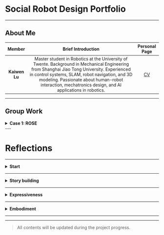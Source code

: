 
# Social Robot Design Portfolio

---

## About Me

| Member | Brief Introduction | Personal Page |  
|:------:|:----------:|:------------------:|
| **Kaiwen Lu** | Master student in Robotics at the University of Twente. Background in Mechanical Engineering from Shanghai Jiao Tong University. Experienced in control systems, SLAM, robot navigation, and 3D modeling. Passionate about human-robot interaction, mechatronics design, and AI applications in robotics.  | [CV](./Kaiwen_Lu_CV.md)  |

---

## Group Work

<details>
<summary><strong> Case 1: ROSE </strong></summary>

### Case Description
ROSE (Robot Operating System Environment) is a social robot development platform based on ROS, often using the TIAGo robot manufactured by PAL Robotics as its hardware foundation. TIAGo is a multifunctional robot that integrates a mobile base, robotic arm, elevating torso, and a variety of sensors (such as lidar, RGB-D cameras, etc.), and is widely used in research, education, and human-robot interaction fields. 

#### Existed Functions and Scenario Analysis
##### Stories/narratives in media and project data & Currently developed scenarios
Narratives/themes identified: 

(1) Intentional vs Unintentional Obstruction: A recurring narrative involves distinguishing between human behaviors that are socially intentional (e.g., trying to engage with the robot) vs unintentional (e.g., unaware obstruction).

(2) Navigation in constrained environments: Especially in healthcare settings like hospital corridors, robots face complex human-robot interaction scenarios.

(3) Social cues as interaction triggers: Stories often revolve around the robot interpreting gaze, movement hesitation, and posture as signals of human intent

Application Scenarios

(1) Logistics: ROSE delivering samples or items in hospital environments while interacting with or avoiding people.

(2) Companionship/personal assistance: Visitors engaging intentionally with the robot out of curiosity or for help.

(3) Health/nutrition advice: Potential future use cases hinted through the broader categories in the tool list.
#### Our case
Our case is to apply the ROSE robot in elderly care to accomplish three applications. These three applications are respectively: helping the elderly obtain things that are difficult to get; Keep the living environment clean and tidy. And also assist the elderly in conducting self-assessment of their own health status: such as measuring blood pressure every morning, conducting urine tests, and other behaviors.

### Selection of Useful Design Tools
#### Senario Analysis
References:

(1) Through the dual-track deduction of the best scenario and the worst scenario, break through the linear prediction model, and systematically simulate the development paths of positive and negative extremes that deviate from the long-term trend; (2) Based on the dynamic correlation analysis between key influencing factors and the goals, guide participants to independently develop differentiated future scenarios and form strategic predictions covering the possibility spectrum; (3) Taking the preset scenarios as the creative anchor points, drive participants to transform abstract variables into specific action strategies, achieving decision support from risk contingency plans to opportunity capture. This method effectively balances the rigor and innovative tension of strategic planning by structuring the imaginative space. [Busse T, Kernebeck S, Nef L, Rebacz P, Kickbusch I, Ehlers J
Views on Using Social Robots in Professional Caregiving: Content Analysis of a Scenario Method Workshop
J Med Internet Res 2021;23(11):e20046](https://www.jmir.org/2021/11/e20046/)

#### Story Boarding
References:

Through a case of medical caring team with patients, doctors and robots, we are informed that: Through the visual narrative framework, the multiple perspectives of caregivers, patients and medical staff are integrated to transform abstract needs into concrete scenarios (such as daily auxiliary scenarios), revealing the potential paths of technological intervention. The core significance lies in breaking through the limitations of traditional demand research, using co-created storyboards to stimulate participants' imagination of robot application scenarios, simultaneously capturing functional requirements and humanistic care demands, providing a decision-making basis that takes into account both practicality and emotional adaptability for technical design, and ultimately achieving a precise connection between technological innovation and real user needs. [B. Sienkiewicz, Z. Radosz-Knawa and B. Indurkhya, "A participatory design approach to using social robots for elderly care*," 2024 IEEE International Conference on Advanced Robotics and Its Social Impacts (ARSO), Hong Kong, 2024, pp. 194-199, doi: 10.1109/ARSO60199.2024.10557812.](https://ieeexplore.ieee.org/abstract/document/10557812)


#### Wizard of Oz
References:

Wizard of Oz, through the design of restricted perception experiments, simulates the perception and behavioral limitations in the real interaction scenarios of robots, enabling human experts (" guides ") to dynamically generate interaction strategies based only on the limited information available to robots. By limiting the perception range of the guide (aligning with the sensor capabilities of the robot), the non-portability of the strategy caused by the "omniscient perspective" of human experts in traditional methods is avoided, and the adaptability of the strategy to the actual capabilities of the robot is improved. The interaction behavior data collected under restricted conditions can be directly transformed into the autonomous control logic of the robot, reducing the "reality gap" in the subsequent algorithm development. [P. Sequeira et al., "Discovering social interaction strategies for robots from restricted-perception Wizard-of-Oz studies," 2016 11th ACM/IEEE International Conference on Human-Robot Interaction (HRI), Christchurch, New Zealand, 2016, pp. 197-204, doi: 10.1109/HRI.2016.7451752.](https://ieeexplore.ieee.org/abstract/document/7451752)







#### Lego Series


### Senarios
For the interaction between users and robots to be appropriate and sustainable, it is necessary to reduce the influence of uncertainty and negative emotions. Therefore, in addition to the robot's own understanding ability of semantics, it is also necessary to consider different scenarios where users have varying levels of trust in the robot.
[Miller Linda , Kraus Johannes , Babel Franziska , Baumann Martin, "More Than a Feeling—Interrelation of Trust Layers in Human-Robot Interaction and the Role of User Dispositions and State Anxiety," 2021 Vol12 Frontiers in Psychology, doi:10.3389/fpsyg.2021.592711](https://www.frontiersin.org/journals/psychology/articles/10.3389/fpsyg.2021.592711
)
#### Low user trust/low robot understanding:
70-year-old Bob was influenced by science fiction movies and believed that robots were villains who would rule the earth, so he did not trust and was afraid of robots.
Bob felt uncomfortable in his heart and sat on the sofa, holding his chest and breathing, but did not speak. The robot could not recognize the meaning of Bob's subtle movements and thought that Bob was dancing, and began to ask Bob if he needed to play music to accompany him.
Bob said sarcastically, "You are so smart", and the robot responded, "Thank you for the compliment, I will continue to work hard"

Problems with this scenario response:
The robot lacks "micro-movement" and "micro-expression" recognition, cannot understand the intention represented by human movements, lacks a model for emotional context analysis, and cannot recognize the emotions expressed by humans through voice intonation.

#### High user trust/low robot understanding:
One early morning, Grandma Zhang, as usual, used the ROSE robot for a health checkup. She voluntarily put the blood pressure monitor on her arm and said, "Little R (the robot's nickname), measure my blood pressure for me." The robot detected Grandma Zhang's action of holding the blood pressure monitor through the camera but mistakenly confused it with her daily action of "holding a water cup" (Note: The blood pressure monitor and water cup have similar shapes), and thus responded, "Sure, I'm pouring water for you." It then moved its mechanical arm to try to take the blood pressure monitor. 
Grandma Zhang was taken aback for a moment and explained with a smile, "It's not a water cup, it's for measuring blood pressure!" The robot received the keyword "blood pressure" and triggered the preset process, but failed to correctly associate it with the current situation (the arm was already wearing a blood pressure monitor). Instead, it broadcasted the blood pressure history data from last week: "Your average blood pressure last week was 125/80 mmHg." Meanwhile, the mechanical arm was still trying to grasp the blood pressure monitor, causing it to fall off. 
Grandma Zhang wasn't angry. Instead, she patiently repeated, "Little R, you haven't measured it today. You need to measure the new one first." The robot recognized the keyword "measure" again and started the default "environmental detection" mode. It scanned the room with a laser radar and reported, "The current room temperature is 26 degrees Celsius and the air quality is good." Grandma Zhang shook her head helplessly and measured her blood pressure manually. She comforted the robot, "It's okay. Try again tomorrow. You'll get it after a few more times."

Problems with this scenario response:
Weak object detail recognition: Unable to distinguish the binding strap/texture features of a blood pressure monitor from those of a water cup. 
Task chain disruption: Isolated response to the keyword "blood pressure", ignoring the coherent logic of "wearing the device - measurement - recording". 
Trust backfires: Users' excessive tolerance of errors delays the timeliness of health monitoring.

#### Low user trust/high robot understanding:
68-year-old Mary has a stubborn personality and is strongly resistant to new technology. Her daughter, who lives in another city, bought her a new type of care robot and persuaded her to use it. Mary reluctantly used the robot to monitor her daily health data, to make her daughter feel at ease.
One night, because the robot had failed to charge successfully during the day, it moved to the charging station by itself at night to try charging again. Since Mary never cared about the robot’s charging behavior, she was frightened by the moving figure in the living room when she got up at night, and fainted for a short time.
Although the robot detected the problem and called her daughter and the nearby medical center in time, and the result showed that Mary’s body was fine, she still refused to keep the robot at home again.

Problems with this scenario response: The robot can rocognize people’s emotion and other data and try to offer help. But users’trust to the robot are so low that even they share the same goal, the users still cannot accept the robot’s help as a daily routine.
### Mindmap of Problem Space
![Mindmap of Problem Space](Mindmap.png)

### Potential Building Blocks
Can be derived in the Mindmap


### Pitch / Slide
![Pitch](robot pitch.pdf)

---

### Expressiveness
observation of paper-puppeteering：

observation recording: https://youtu.be/jthQCp5BSxM

01
Action description: Swing left and right at a constant speed, then jump for 5 seconds and then jump in place at a very fast speed
Guess: excited

02
Action description: Hit the ground with the head at a constant speed and then swing left and right at a constant speed
Guess: The robot wants to express its needs

03
Action description: Quickly retreat in place
Guess: The robot wants to walk with me

04
Action description: The body leans to the right and maintains this action
Guess: Thinking

05
Action description: Sprint forward at a very fast speed
Guess: The emotion is hate

06
Action description: The whole body flips over, imitating a human lying on the ground, or slowly lowering the head
Guess: Sad emotion



LED:

1. Emotional expression and feedback: Express emotions by controlling the combined shape, color and flashing frequency of LED.
Application:
Blue eyes + slow flashing + smiling shape or circle - Indicates that the robot is in a calm state (no task mode), and slow blinking indicates friendly attention to humans and is ready to communicate with humans at any time
Red eyes + rapid flashing + triangle shape - When the robot detects danger and issues a warning, the eyes turn red and flash quickly to attract the user's attention

2. Health monitoring and reminders: Use LED eye changes to remind the elderly of daily health matters, such as taking medicine, drinking water, resting, etc.
Application:
Green eyes - Indicates that the elderly are in good health. When the elderly complete their daily walking goals or take medicine on time, the green eyes flash slowly to encourage
Red eyes - For example, when the elderly miss medication or bedtime, the eyes turn red and flash quickly (slower than when prompting danger signals to distinguish)

#### A tool* for expressiveness
EMO-CUE is a multimodal, low-threshold prototype expression toolbox, consisting of the following components:

##### Expressive Cue Cards

Each card represents an emotion/intention state (such as "I'm listening to you", "I need help", "I'm worried about you"), and the back of the card gives suggestions for multimodal expression combinations:

Light color changes (such as red → anxiety, blue → calm, orange → need interaction)

Vibration or tactile feedback (continuous/pulse rhythm)

Small movement patterns (head turn/backward/forward)

Voice intonation fragments (non-semantic "hmm~", "hiss~", etc.)

##### Hardware modules/low-fidelity prototypes

Use programmable Arduino or micro:bit to control small motors (express retreat), RGB lights (express state changes), and buzzers (simulate intonation).

Allow users to quickly combine and test interactive expressions by mapping cards → modules.

##### Improvisational Scenarios

Provide nursing scenario scripts, such as "elderly hesitant to take medicine", "robot notices user falls", "robot prompts relatives to call via video", etc. Participants use the EMO-CUE tool to interpret robot roles with expressive actions without using language.

---

### Design Behavior  
**Function: Helping with hard-to-reach items, cleaning, and health self-assessment**

![Social Robot Behavior](SocialRobotBehavior.png)

---

####  Scenario 1: Helping Reach High or Low Items

**Dialogue**  
> "Yes, it's on the top shelf," said the elderly person.  
> The robot extended its arm, looked up to the cabinet, grasped the item carefully, and handed it to the user with a smile.

**Involved Technologies**  
- `Speech recognition`  
- `LLM + context understanding`  
- `Visual input & scene understanding`  
- `Object localisation`  
- `Vision-based grasping & manipulation`  
- `Motion planning`  
- `Human-robot interaction & gesture coordination`  
- `Affective computing (smile, polite gesture)`

---

####  Scenario 2: Keeping the Environment Clean

**Dialogue**  
> "The floor seems dusty today," the resident commented.  
> The robot activated its vacuum module, scanned the room, navigated around the furniture, and started cleaning.  
> "Done! The room is clean now," it announced.

**Involved Technologies**  
- `Speech recognition`  
- `LLM (intent understanding)`  
- `SLAM (localisation and mapping)`  
- `Path planning & obstacle avoidance`  
- `Dust detection (semantic segmentation)`  
- `Vacuum actuation control`  
- `Affective feedback (speech & tone modulation)`

---

####  Scenario 3: Measuring Blood Pressure

**Dialogue**  
> "Could you check my blood pressure, please?"  
> The robot retrieved the BP cuff, wrapped it gently around the user’s arm, initiated the measurement, and read the result aloud.

**Involved Technologies**  
- `Speech recognition`  
- `LLM (command understanding)`  
- `Manipulation & touch-sensitive actuation`  
- `Biosensor integration (BP monitor control)`  
- `Real-time data acquisition`  
- `Voice synthesis (result announcement)`  
- `Context tracking (session continuity)`

---

####  Scenario 4: Urine Test Analysis

**Dialogue**  
> "I’ve just placed the sample."  
> The robot detected the container, moved it into the analysis bay, and displayed the result on the screen: "All values normal today."

**Involved Technologies**  
- `Speech recognition & intent parsing`  
- `Object detection & classification`  
- `Grasping & manipulation (careful handling)`  
- `Lab-on-robot analysis module integration`  
- `Visual display & voice feedback`  
- `Context awareness (health logs, timestamping)`

---

####  Scenario 5: Logging and Reporting Results

**Dialogue**  
> "Please send the result to my daughter."  
> The robot encrypted the report and uploaded it securely to the connected caregiver app.

**Involved Technologies**  
- `LLM (command parsing)`  
- `User profile management`  
- `Secure data logging & transmission`  
- `Cloud integration`  
- `Role-aware access control`  
- `Affective computing (respectful tone and privacy handling)`

---

### Sustainability and ethics
Envisioning Cards are a practical design tool developed to translate complex theoretical concepts—especially from Value Sensitive Design (VSD) and Multi-lifespan Design (MLD)—into concrete actions for designers. [Yoo, Daisy and Logler, Nick and Ballard, Stephanie and Friedman, Batya, "Multi-lifespan Envisioning Cards: Journeying from Design Theory to Tools for Action,"2022, Association for Computing Machinery](https://dl.acm.org/doi/pdf/10.1145/3532106.3533495)
By applying the four aspects of the envision card: Changing Hands, Environmental Sustainability, The Long Now, Work of the Future, we can consider the ethical issues of robots and their relationship with people during the design process.

#### Changing Hands
An elderly care robot may become a family heirloom, taking care of the elderly in the family for generations. In this case, users may regard this robot as a member of the family, which means that during the design process, the robot may need to store the process of getting along with the family members, so that it can behave like the elder of the family in the process of taking care of people. At the same time, it needs to be able to transfer memory relatively easily to cope with the replacement. And the hardware is preferably modularized to facilitate the replacement of damaged parts.
If the robot is sold as a second-hand product, it also needs to protect the privacy of the original owner. This requires clearing the behavior mode set locally or encrypting the user account of the server, otherwise the information will be leaked after it is sold second-hand or stolen, threatening the personal safety of the old owner.

#### The Long Now

According to the envision cards "The Long Now", we envision a 50-year old who has interacted with the robot over a lifetime, and will continue to interact with the robot in the next few decades, with a five-year period:
At the age of 50, the robot intervenes in life as a practical tool, but not a core part of life. By the age of 55, the elderly have become accustomed to the company of the robot and begin to rely more on the robot for daily reminders and health monitoring. At the age of 60, the elderly may be highly dependent on the robot both physically and emotionally, and the family also fully trusts the robot to take care of the elderly. At the age of 70, the robot even replaces the elderly's existing interpersonal relationships to some extent, weakening personal autonomy and initiative.
The ethical concern highlighted here is that over-reliance on robots may lead to social isolation over time, weakening the connection between people and human communities.
This long-term change needs to be considered in the design stage to ensure that robots complement rather than replace the care of the elderly, and promote relationships between people rather than isolate people's social relationship.
####

####
</details>
---



# Reflections

---

<details>
<summary><strong> Start</strong></summary>
  
### How is Design Research linked to HRI
Design research, through human-centered approaches, helps to deeply understand the real needs, emotions and behavioral responses of users when interacting with robots. Through observation, interviews and prototype testing, design research reveals details that are often overlooked in traditional technology development, such as trust, natural communication and social acceptance, thereby promoting HRI systems to become more natural, efficient and enjoyable. It prompts the shift of human-robot interaction from "technology-centered" to "experience-centered", achieving better social integration.

### Digital (AI) vs Embodiment
In the design of social robots, digital AI (chatbots) have significant limitations compared to physical robots. Take for example toys that are physical entities. The sense of satisfaction and warmth that one gets from hugging a plush toy is definitely quite different from that of hugging a cold steel block. Not to mention digital AI that has no physical form at all. Robots with physical forms will give users a more intuitive first impression, demonstrating their inherent functions and providing more interaction methods with users. In reality, people's communication involves various senses such as vision, hearing, smell and touch. However, chatbots AI are unable to meet these needs. Or rather, they can only partially observe these aspects of humans in a one-way manner. This can lead to a sense of distrust and communication barriers.

### Why is "HER" (not) a Compelling Argument?
I find it unpersuasive that someone could fall in love with an intangible AI. I myself experienced a long-distance relationship. Although we can now communicate through video calls, it still can't bridge the gap of deepening distrust and estrangement. Eventually, this relationship ended in a breakup.

### The Robot Revolution: When?
When the social productive forces are developing at an extremely rapid pace, and when people not only need robots in the production field but also in terms of quality of life, the robot revolution will arrive.

### The Dinosaur Hotel
The "Dinosaur Hotel" in Japan (Henn na Hotel) initially attracted much attention with its robot receptionists and fully automated services, reflecting people's expectations for future technological hotels. However, the actual operational results were not satisfactory. Many robots were unable to effectively handle complex or unconventional customer demands, such as not being able to understand customers' questions, misidentifying in noisy environments, and lacking the ability to handle emergencies. This led to a decline in guest experience, and eventually the hotel had to rehire a large number of human employees. 
This reflects an important issue: In the service industry, "cool novelty" cannot truly replace "flexibility, empathy and judgment". Although robots have advantages in performing simple and repetitive tasks, when faced with rich and diverse actual scenarios, robots lacking contextual understanding and emotional responses find it difficult to provide satisfactory service experiences. Especially in environments like hotels that emphasize personalized reception and delicate care, purely pursuing efficiency can actually undermine the overall experience of customers.

### Nabaztag
As an early internet-connected pet robot, Nabaztag won the affection of many users in the early stage with its cute appearance and basic internet functions (such as reading the weather, email reminders, swaying ears, etc.). It successfully seized the novel concept of "Internet of Things cute pets", making the interaction between humans and technology more intimate and interesting. However, as time went by, the limitations of Nabaztag gradually became apparent. Its interaction capabilities were limited, updates were slow, and it couldn't continuously meet users' expectations for "companionship" and "intelligence" that were constantly improving. People soon lost interest in simple notifications and mechanical actions, and the lack of emotional deepening connections also made it difficult for them to form a long-term reliance. 
This indicates that in the design of social robots, merely relying on novelty and appearance to attract attention is far from sufficient. What users truly desire is an intelligent companion that can continuously evolve, understand them, and establish emotional connections. When robots fail to grow along with changes in user needs, the initial curiosity will soon fade away, ultimately leading to the abandonment of the product.

### Cuddlebits
Cuddlebits can evoke more resonance and protective instincts in people through subtle movements (such as quivering and curling up) and natural reactions to touch. This "soft and vivid" characteristic makes them more like real small animals, thereby triggering people's instinctive concern and emotional investment. 
This indicates that in the human-machine emotional relationship, "high intelligence" is not the key to touching people's hearts. On the contrary, traits such as being soft, vulnerable, and needing care are more likely to trigger deep emotional connections. The design of Cuddlebits reminds us that truly effective human-machine interaction does not necessarily require complex language and task completion capabilities. Sometimes, a simple, touchable and understandable little being is enough to establish a strong emotional bond.

### Be-Right-Back
The concept of "Be-right-back" originates from the idea of using artificial intelligence technology to "revive" the deceased relatives. For instance, through chat records and social media data, a "digital personality" can be reconstructed. Although this technology can bring comfort to those who have lost their loved ones in the short term, it also raises profound ethical and emotional issues. Firstly, the simulated "existence" is never truly human; it lacks independent growth and genuine emotions. Secondly, this technology may delay the normal mourning process of people, turning sadness into a reliance on false connections. 
This reflection reminds us that technology can reproduce language and behavioral patterns, but it cannot truly replicate the unique and profound emotional relationships between people. In the face of loss, humans need memory and acceptance rather than remaining stuck in a false "farewell" forever. Therefore, although "be-right-back" is tempting from a technical perspective, from the viewpoints of emotional health and ethics, it is not a truly desirable solution.

</details>

---

<details>
<summary><strong>Story building</strong></summary>

### Sci-fi prototyping
The prototype design based on science fiction novels can easily demonstrate the philosophical contemplations of different people on a certain scientific phenomenon, because novels are ultimately supposed to serve the purpose of shaping the protagonists. As for the plot of the novel, the functions of the prototype of the robot might be described in a more coherent way. However, in science fiction novels, in order to create dramatic conflicts, extreme situations can be simulated. In such cases, the story becomes less credible.

### 21st century robot project
The aspect that most impresses me about this project is that it emphasizes not merely building a "machine" that can move and speak, but creating an "existence" that has a story, a motivation, and can be understood and accepted by humans. In my view, this design approach of robots with personality shaping and social role setting is the key that distinguishes social robots from traditional automated devices. 
It also made me reflect that perhaps we are too prone to equate "high intelligence" with "good robots"? Maybe a little robot that can understand your silence and quietly accompany you when you are down is far more meaningful in reality than an "intelligent butler" that can solve complex mathematical problems. This project reminds me that true design is not just about solving problems, but about constructing meaning and relationships.

### Rosy consumer stories
"Rosy Consumer Stories" made me realize that users' expectations of social robots are often idealized, romanticized or even surreal. People hope that robots can not only complete tasks efficiently, but also understand, accompany and respond to emotions like friends. These "rosy" consumption stories, though seemingly unrealistic, truly reflect people's emotional desires and psychological projections when facing technology.


### Importance of storytelling for HRI specifically
In Human-Robot Interaction (HRI), storytelling is not merely a means of communication but also a crucial way to endow robots with personalities, intentions and emotions. Compared with the cold and command-style dialogues, stories can make robots appear more "lively" and more likely to evoke emotional resonance from users. A robot with a background, goals and "personality" is often more trustworthy, likable, and even given a "companion-like" status. 
HRI is not merely a technical issue of speech recognition and path planning, but rather about the construction of "relationships". Telling stories can create a "comprehensible motivational framework" for robots, allowing users to understand why they perform certain behaviors, thereby reducing uncertainty and discomfort. This is particularly important when humans interact with unfamiliar technologies.

### Evidence based work (health) vs robot stories (and perceived competence)
Although storytelling can enhance the emotional connection between robots and users, in a medical environment, robots also need to demonstrate their professional competence and reliability. Therefore, designers need to strike a balance between emotional communication and professional performance to increase users' trust and acceptance of robots.

</details>

---

<details>
<summary><strong> Expressiveness</strong></summary>
  
### Design (rules) from the work of Ju&Hoffman
Ju and Hoffman's work made me see that robots aren't just machines that get things done—they're also "communicators." They pointed out that instead of always using words or language, you can show what you mean through actions. That really got me thinking about how important actions are when it comes to interacting with others. We often assume communication is all about talking, but actually, body language is one of the most basic and clear ways we express ourselves. This idea makes me realize that when designing social robots, clear and expressive movements might make people feel more connected and trusting than even the best voice recognition systems.

### What are the downsides of (and are there alternatives to) designing robot communication
The design of robot communication systems is often limited by human language models. We are too accustomed to "letting robots speak like humans". However, in practical use, such imitation often leads to misunderstandings and discomfort, and even gives people the illusion that the robot really "understands". I think that rather than blindly imitating, it is better to explore more transparent and genuine communication methods, such as visual signals, tones, and light feedback. Although these alternative methods are simple, they are more in line with the essence of the machine and are also easier to build trust. Robots don't have to be like humans, but they must be able to be "understood" by humans.

### Should we take HHI (human-human interaction) as a starting point for designing HRI.. (hint: for motivation look into the work by Heather Knight)
I once took it for granted that the interaction pattern among humans (HHI) naturally applies to the interaction between humans and machines (HRI). But Heather Knight's research changed my opinion. She mentioned that techniques such as "drama", "rhythm" and "expected disruption" in performing arts are more effective in robot design. This view inspires me: Robots are not inferior versions of "imitations of humans", but brand-new interactive objects. Design should start from understanding the expressive ability of machines rather than forcibly applying human rules.

### Laban works for characterising motion. Which aspects apply to sound or other modalities?
Laban's Motor Language Analysis (LMA) was originally used to describe human movement, but when I attempted to apply it to sound or tactile feedback, I surprisingly found that it was equally applicable. For instance, "weight" can be transformed into the intensity of volume, "time" corresponds to the speed of rhythm, and "flow" is manifested as a continuous or fragmented sound stream. This cross-modal way of understanding made me realize that the conveyance of emotions does not depend on the medium, but on "change itself". Whether it is light, sound or movement, the essence of design is to evoke feelings.

### can you design anti-social behaviour? what is the difference with simply the 'absence' of social behaviour?
Designing anti-social behavior sounds like "creating bad people", but I realize it has its significance. For instance, having robots show resistance, indifference or silence in specific situations can make users aware of the boundaries of their own behaviors and can also be used as educational and psychological treatment tools. "Antisocial" is not completely negative; it is a kind of boundary expression of social behavior. Compared with "no social behavior", it is more intentional and more worthy of our attention in design.

</details>

---

<details>
<summary><strong>Embodiment</strong></summary>

### embodied agents v.s. virtual agents  and hybrid shapes
I believe that embodied agents have a natural advantage in building trust and evoking emotional resonance. People are more likely to respond socially to a "present" entity, such as smiling, looking, and stepping back. Virtual agents, although easier to deploy, update, and safer, lack a sense of spatial presence and are not easy to trigger real "social identification."

"Hybrid shapes" such as skeuomorphic digital characters in AR/VR are in the middle ground. Their challenge is: do they "look like" or are they really "interactive"? As a designer, I realize that the choice of form should be based on the specific application scenario - in places with high empathy needs such as hospitals and elderly care, embodiment may be more important; in scenarios such as education and entertainment, virtual characters may be enough.

### robotic capabilities vs social aspects of the design
Many robot projects overemphasize "what can be done", such as being able to grasp, navigate, and communicate, but ignore "how people will feel". In the design of social robots, I am increasingly aware that technical capabilities are only the underlying support, and what really affects users is social expression. A clumsy but polite robot may be more popular than an efficient but indifferent robot arm.

Therefore, designers should not only pursue "strong functions", but also pay attention to users' interpretation and reaction to machine behavior. This also means that we should regard "behavioral design" as part of the main design work, not just the added value of the interface or hardware appearance.

### 'function defines form' vs social requirements?
Traditional industrial design emphasizes "function determines form", but in social robot design, I find that this logic is often reversed: "social needs" in turn shape the form of the machine. For example, even if a companion robot only needs to talk, it still needs a "head" and "eyes" because these are extremely important clues in human interaction.

### What are relevant insights by Duffy et al. for you as a designer
Duffy proposed that anthropomorphism is not a false analogy, but a natural and necessary cognitive strategy in the interaction between people and technology. This inspired me: we should not try to "eliminate anthropomorphism" but guide it by design. People always project emotions, roles and intentions on robots, so why don't we actively give these machines the appropriate social behavior framework?

</details>

---
---

> All contents will be updated during the project progress.
